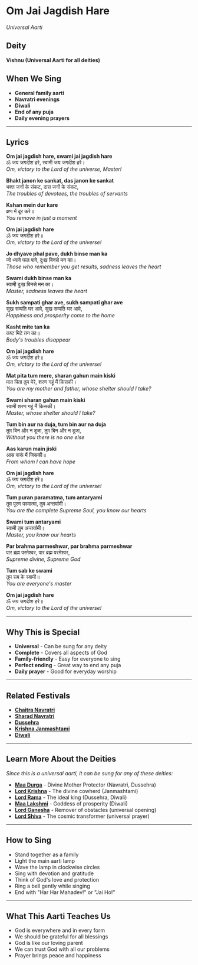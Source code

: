 # Om Jai Jagdish Hare
*Universal Aarti*

## Deity
**Vishnu (Universal Aarti for all deities)**

## When We Sing
- **General family aarti**
- **Navratri evenings**
- **Diwali**
- **End of any puja**
- **Daily evening prayers**

---

## Lyrics

**Om jai jagdish hare, swami jai jagdish hare**  
ॐ जय जगदीश हरे, स्वामी जय जगदीश हरे।  
*Om, victory to the Lord of the universe, Master!*

**Bhakt janon ke sankat, das janon ke sankat**  
भक्त जनों के संकट, दास जनों के संकट,  
*The troubles of devotees, the troubles of servants*

**Kshan mein dur kare**  
क्षण में दूर करे॥  
*You remove in just a moment*

**Om jai jagdish hare**  
ॐ जय जगदीश हरे॥  
*Om, victory to the Lord of the universe!*

**Jo dhyave phal pave, dukh binse man ka**  
जो ध्यावे फल पावे, दुःख बिनसे मन का।  
*Those who remember you get results, sadness leaves the heart*

**Swami dukh binse man ka**  
स्वामी दुःख बिनसे मन का।  
*Master, sadness leaves the heart*

**Sukh sampati ghar ave, sukh sampati ghar ave**  
सुख सम्पति घर आवे, सुख सम्पति घर आवे,  
*Happiness and prosperity come to the home*

**Kasht mite tan ka**  
कष्ट मिटे तन का॥  
*Body's troubles disappear*

**Om jai jagdish hare**  
ॐ जय जगदीश हरे॥  
*Om, victory to the Lord of the universe!*

**Mat pita tum mere, sharan gahun main kiski**  
मात पिता तुम मेरे, शरण गहूं मैं किसकी।  
*You are my mother and father, whose shelter should I take?*

**Swami sharan gahun main kiski**  
स्वामी शरण गहूं मैं किसकी।  
*Master, whose shelter should I take?*

**Tum bin aur na duja, tum bin aur na duja**  
तुम बिन और न दूजा, तुम बिन और न दूजा,  
*Without you there is no one else*

**Aas karun main jiski**  
आस करूं मैं जिसकी॥  
*From whom I can have hope*

**Om jai jagdish hare**  
ॐ जय जगदीश हरे॥  
*Om, victory to the Lord of the universe!*

**Tum puran paramatma, tum antaryami**  
तुम पूरण परमात्मा, तुम अन्तर्यामी।  
*You are the complete Supreme Soul, you know our hearts*

**Swami tum antaryami**  
स्वामी तुम अन्तर्यामी।  
*Master, you know our hearts*

**Par brahma parmeshwar, par brahma parmeshwar**  
पार ब्रह्म परमेश्वर, पार ब्रह्म परमेश्वर,  
*Supreme divine, Supreme God*

**Tum sab ke swami**  
तुम सब के स्वामी॥  
*You are everyone's master*

**Om jai jagdish hare**  
ॐ जय जगदीश हरे॥  
*Om, victory to the Lord of the universe!*

---

## Why This is Special
- **Universal** - Can be sung for any deity
- **Complete** - Covers all aspects of God
- **Family-friendly** - Easy for everyone to sing
- **Perfect ending** - Great way to end any puja
- **Daily prayer** - Good for everyday worship

---

## Related Festivals

- **[Chaitra Navratri](../section1-festivals/05-chaitra-navratri.md)**
- **[Sharad Navratri](../section1-festivals/09-sharad-navratri.md)**
- **[Dussehra](../section1-festivals/10-dussehra.md)**
- **[Krishna Janmashtami](../section1-festivals/07-krishna-janmashtami.md)**
- **[Diwali](../section1-festivals/13-diwali.md)**

---

## Learn More About the Deities

*Since this is a universal aarti, it can be sung for any of these deities:*

- **[Maa Durga](../section3-deities/06-maa-durga.md)** - Divine Mother Protector (Navratri, Dussehra)
- **[Lord Krishna](../section3-deities/04-lord-krishna.md)** - The divine cowherd (Janmashtami)
- **[Lord Rama](../section3-deities/02-lord-rama.md)** - The ideal king (Dussehra, Diwali)
- **[Maa Lakshmi](../section3-deities/07-maa-lakshmi.md)** - Goddess of prosperity (Diwali)
- **[Lord Ganesha](../section3-deities/03-lord-ganesha.md)** - Remover of obstacles (universal opening)
- **[Lord Shiva](../section3-deities/01-lord-shiva.md)** - The cosmic transformer (universal prayer)

---

## How to Sing
- Stand together as a family
- Light the main aarti lamp
- Wave the lamp in clockwise circles
- Sing with devotion and gratitude
- Think of God's love and protection
- Ring a bell gently while singing
- End with "Har Har Mahadev!" or "Jai Ho!"

---

## What This Aarti Teaches Us
- God is everywhere and in every form
- We should be grateful for all blessings
- God is like our loving parent
- We can trust God with all our problems
- Prayer brings peace and happiness

